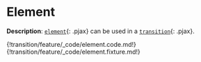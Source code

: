 # Element

__Description__: [`element`](./../element/general.md){: .pjax} can be used in a [`transition`](./../transition/general.md){: .pjax}.

{!transition/feature/_code/element.code.md!}
{!transition/feature/_code/element.fixture.md!}

<div class="cf"></div>
<div class="end"></div>

